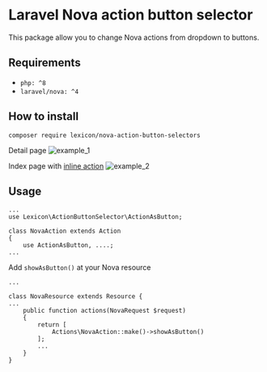 ﻿# Laravel Nova action button selector
This package allow you to change Nova actions from dropdown to buttons.

## Requirements
- `php: ^8`
- `laravel/nova: ^4`

## How to install
```
composer require lexicon/nova-action-button-selectors
```
Detail page
![example_1](./docs/main_1.jpg)

Index page with [inline action](https://nova.laravel.com/docs/4.0/actions/registering-actions.html#inline-actions)
![example_2](./docs/main_2.jpg)

## Usage
```
...
use Lexicon\ActionButtonSelector\ActionAsButton;

class NovaAction extends Action
{
    use ActionAsButton, ....;
...
```

Add `showAsButton()` at your Nova resource
```
...

class NovaResource extends Resource {
...
    public function actions(NovaRequest $request)
    {
        return [
            Actions\NovaAction::make()->showAsButton()
        ];
        ...
    }
}
```



